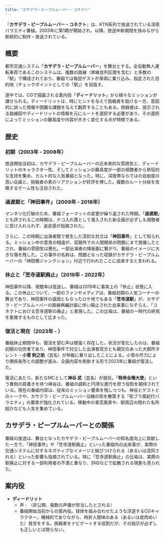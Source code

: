 ```yaml
---
title: "カサデラ・ピープルムーバー・コネクト"
---
```


『**カサデラ・ピープルムーバー・コネクト**』は、KTN系列で放送されている深夜バラエティ番組。2003年に第1期が開始され、以降、放送中断期間を挟みながら断続的に制作・放送されている。

## 概要

都市交通システム「**カサデラ・ピープルムーバー**」を舞台とする。全自動無人運転車両であるこのシステムは、複数の路線（単線並列区間を含む）と多数の「駅」で構成されており、番組では毎回ゲストが車両に乗り込み、指定された目的地（チェックポイントとしての「駅」）を目指す。

道中では、CGで描画される案内役「**ディードリット**」から様々なミッションが課せられる。ディードリットは、時にヒントを与えて挑戦者を助ける一方、意図的に誤った情報や困難な課題を与えて翻弄することもある。挑戦者は、提示される路線図やディードリットの情報を元にルートを選択する必要があり、その選択によってミッションの難易度や内容が大きく変化する点が特徴である。

## 歴史

### 初期（2003年 - 2008年）

放送開始当初は、カサデラ・ピープルムーバーの近未来的な雰囲気と、ディードリットのキャラクター性、そしてミッションの難易度が一部の視聴者から熱狂的な支持を集め、カルト的な人気番組となった。特に、深夜帯ならではの自由度の高い企画と、挑戦者の素のリアクションが好評を博した。複数のルート分岐を攻略するゲーム性も注目された。

### 過渡期と「神田事件」（2009年 - 2018年）

マンネリ化打破のため、番組フォーマットの変更が繰り返された時期。「**過渡期**」とも評されるこの時期は、テコ入れ策として導入された新企画が必ずしも視聴者に受け入れられず、迷走感が指摘された。

さらに、この時期に出演者間で発生した深刻な対立は「**神田事件**」として知られる。ミッション中の意見の相違が、収録外での人間関係の問題にまで発展したとされ、番組の雰囲気は悪化。一部出演者の降板劇に繋がり、番組のイメージに大きな傷を残した。この事件の名称は、問題となった収録がカサデラ・ピープルムーバーの「神田橋ジャンクション」付近で行われたことに由来すると言われる。

### 休止と「笠寺道駅廃止」（2019年 - 2022年）

神田事件以降、視聴率は低迷し、番組は2019年に事実上の「休止」状態に入る。この休止について、一部のファンやメディアは、番組初期の人気コーナーの舞台であり、神田事件の遠因ともなったロケ地でもある「**笠寺道駅**」が、カサデラ・ピープルムーバーの路線再編計画に伴い廃止された出来事になぞらえ、「コネクトにおける笠寺道駅の廃止」と表現した。この比喩は、番組の一時代の終焉を象徴するものとして広まった。

### 復活と現在（2023年 - ）

番組休止期間中も、復活を望む声は根強く存在した。状況が変化したのは、番組初期の功労者であり、神田事件で対立した出演者双方とも親交のあった大御所タレント・**小菅 剣之助**（芸名）が仲裁に乗り出したことによる。小菅の尽力により関係各所との調整が進み、企画内容を刷新する形で2023年に番組が復活した。

復活にあたり、新たなMCとして**神谷 武**（芸名）が就任。「**特命全権大使**」という異例の肩書きを持つ神谷は、番組の調和と円滑な進行を担う役割を期待されている。現在の番組内容は、従来のミッション要素を残しつつも、神谷とゲストとのトークや、カサデラ・ピープルムーバー沿線の街を散策する「街ブラ風紀行バラエティ」の要素が強化されている。移動中の車窓風景や、駅周辺の隠れた名所紹介なども人気を集めている。

## カサデラ・ピープルムーバーとの関係

番組の放送は、舞台となったカサデラ・ピープルムーバーの知名度向上に貢献した一方で、「神田事件」や「笠寺道駅廃止」といった番組内の出来事が、実際の交通システムに対するネガティブなイメージと結びつけられる（あるいは混同される）といった影響も指摘されている。特に「笠寺道駅廃止」の比喩は、実際の駅廃止に対する一部利用者の不満と重なり、SNSなどで拡散される現象も見られた。

## 案内役

*   **ディードリット**
    *   声 - （非公開、複数の声優が担当したとされる）
    *   番組開始当初からの案内役。球体を組み合わせたような浮遊するCGキャラクター。機械的でありながら、時折人間味のある（あるいは皮肉めいた）発言をする。挑戦者をナビゲートする役割だが、その指示が必ずしも正しいとは限らない。
